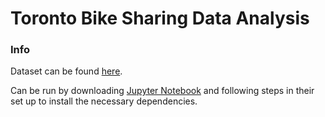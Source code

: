 # Toronto Bike Sharing Data Analysis

### Info
Dataset can be found [here](https://open.toronto.ca/dataset/bike-share-toronto-ridership-data/).

Can be run by downloading [Jupyter Notebook](https://jupyter.org/) and following steps in their set up to install the necessary dependencies.

